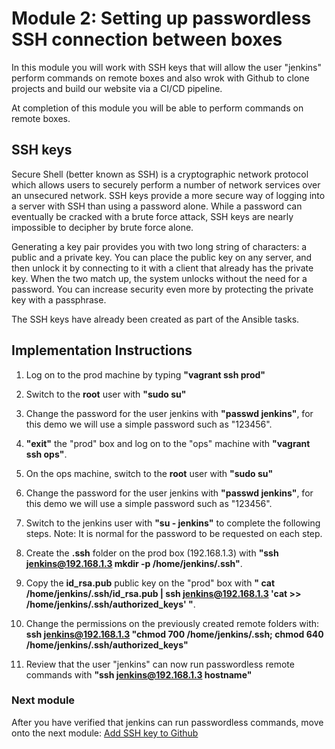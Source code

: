 # Module 2: Setting up passwordless SSH connection between boxes

In this module you will work with SSH keys that will allow the user "jenkins" perform commands on remote boxes and also wrok with Github to clone projects and build our website via a CI/CD pipeline.

At completion of this module you will be able to perform commands on remote boxes.

##  SSH keys
Secure Shell (better known as SSH) is a cryptographic network protocol which allows users to securely perform a number of network services over an unsecured network. SSH keys provide a more secure way of logging into a server with SSH than using a password alone. While a password can eventually be cracked with a brute force attack, SSH keys are nearly impossible to decipher by brute force alone.

Generating a key pair provides you with two long string of characters: a public and a private key. You can place the public key on any server, and then unlock it by connecting to it with a client that already has the private key. When the two match up, the system unlocks without the need for a password. You can increase security even more by protecting the private key with a passphrase.

The SSH keys have already been created as part of the Ansible tasks.  

## Implementation Instructions

1. Log on to the prod machine by typing **"vagrant ssh prod"**

1. Switch to the **root** user with **"sudo su"**

1. Change the password for the user jenkins with **"passwd jenkins"**, for this demo we will use a simple password such as "123456".

1. **"exit"** the "prod" box and log on to the "ops" machine with **"vagrant ssh ops"**.

1. On the ops machine, switch to the **root** user with **"sudo su"**

1. Change the password for the user jenkins with **"passwd jenkins"**, for this demo we will use a simple password such as "123456".

1. Switch to the jenkins user with **"su - jenkins"** to complete the following steps.
Note: It is normal for the password to be requested on each step.

1. Create the **.ssh** folder on the prod box (192.168.1.3) with **"ssh jenkins@192.168.1.3 mkdir -p /home/jenkins/.ssh"**.

1. Copy the **id_rsa.pub** public key on the "prod" box with
 **" cat /home/jenkins/.ssh/id_rsa.pub | ssh jenkins@192.168.1.3 'cat >> /home/jenkins/.ssh/authorized_keys' "**.

 1. Change the permissions on the previously created remote folders with:
 **ssh jenkins@192.168.1.3 "chmod 700 /home/jenkins/.ssh; chmod 640 /home/jenkins/.ssh/authorized_keys"**

1. Review that the user "jenkins" can now run passwordless remote commands with **"ssh jenkins@192.168.1.3 hostname"**

### Next module


After you have verified that jenkins can run passwordless commands, move onto the next module: [Add SSH key to Github](../03_AddGithubKey)
